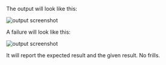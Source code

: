 The output will look like this:

![output screenshot](http://wilkie.io/images/rust-testing-micro-framework/rust_testing.png)

A failure will look like this:

![output screenshot](http://wilkie.io/images/rust-testing-micro-framework/rust_testing_failure.png)

It will report the expected result and the given result. No frills.